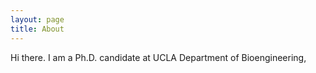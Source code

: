 ```yaml
---
layout: page
title: About
---
```


Hi there. I am a Ph.D. candidate at UCLA Department of Bioengineering, 
